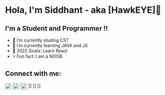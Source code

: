 # Hola, I'm Siddhant - aka [HawkEYE]👋

## I'm a Student and  Programmer !!
- 🔭 I’m currently studing CST 
- 🌱 I’m currently learning JAVA and JS
- 🥅 2022 Goals: Learn React
- ⚡ Fun fact: I am a NOOB

## Connect with me:

[<img align="left" alt="TechnoAS | Twitter" width="22px" src="https://cdn.jsdelivr.net/npm/simple-icons@v3/icons/twitter.svg" />]
[<img align="left" alt="TechnoAS | LinkedIn" width="22px" src="https://cdn.jsdelivr.net/npm/simple-icons@v3/icons/linkedin.svg" />]
[<img align="left" alt="TechnoAS | Instagram" width="22px" src="https://cdn.jsdelivr.net/npm/simple-icons@v3/icons/instagram.svg" />]

<br />
